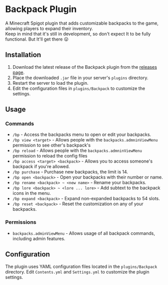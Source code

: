 # Backpack Plugin

A Minecraft Spigot plugin that adds customizable backpacks to the game, allowing players to expand their inventory. <br/>
Keep in mind that it's still in development, so don't expect It to be fully functional. But It'll get there 😛

## Installation

1. Download the latest release of the Backpack plugin from the [releases page](https://github.com/Manazzez/Customizable-Backpacks/releases).
2. Place the downloaded `.jar` file in your server's `plugins` directory.
3. Restart the server to load the plugin.
4. Edit the configuration files in `plugins/Backpack` to customize the settings.

## Usage

### Commands

- `/bp` - Access the backpacks menu to open or edit your backpacks.
- `/bp view <target>` - Allows people with the `backpacks.admninViewMenu` permission to see other's backpack's
- `/bp reload` - Allows people with the `backpacks.admninViewMenu` permission to reload the config files 
- `/bp access <target> <backpack>` - Allows you to access someone's backpack if you're allowed.
- `/bp purchase` - Purchase new backpacks, the limit is 14.
- `/bp open <backpack>` - Open your backpacks with their number or name.
- `/bp rename <backpack> ~ <new name>` - Rename your backpacks.
- `/bp lore <backpack> ~ <lore ... lore>` - Add subtext to the backpack icons in the menu.
- `/bp expand <backpack>` - Expand non-expanded backpacks to 54 slots.
- `/bp reset <backpack>` - Reset the customization on any of your backpacks.

### Permissions

- `backpacks.adminViewMenu` - Allows usage of all backpack commands, including admin features.

## Configuration

The plugin uses YAML configuration files located in the `plugins/Backpack` directory. Edit `Contents.yml` and `Settings.yml` to customize the plugin settings.

